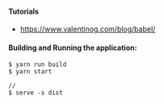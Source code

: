 #### Tutorials
- https://www.valentinog.com/blog/babel/

#### Building and Running the application:

```
$ yarn run build
$ yarn start 

//
$ serve -s dist

```